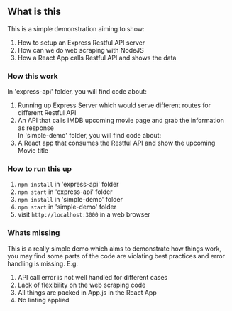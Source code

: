 ## What is this
This is a simple demonstration aiming to show:<br />
1. How to setup an Express Restful API server<br />
2. How can we do web scraping with NodeJS<br />
3. How a React App calls Restful API and shows the data<br />

### How this work
In 'express-api' folder, you will find code about:<br />
1. Running up Express Server which would serve different routes for different Restful API<br />
2. An API that calls IMDB upcoming movie page and grab the information as response<br />
In 'simple-demo' folder, you will find code about:<br />
1. A React app that consumes the Restful API and show the upcoming Movie title<br />

### How to run this up
1. `npm install` in 'express-api' folder
2. `npm start` in 'express-api' folder
3. `npm install` in 'simple-demo' folder
4. `npm start` in 'simple-demo' folder
5. visit `http://localhost:3000` in a web browser

### Whats missing
This is a really simple demo which aims to demonstrate how things work, you may find some parts of the code are violating best practices and error handling is missing. E.g.<br />
1. API call error is not well handled for different cases<br />
2. Lack of flexibility on the web scraping code<br />
3. All things are packed in App.js in the React App<br />
4. No linting applied<br />